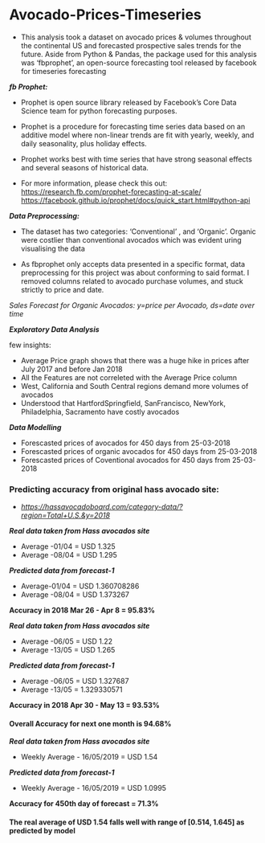 # Avocado-Prices-Timeseries

- This analysis took a dataset on avocado prices & volumes throughout the continental US and forecasted prospective sales trends for the future. Aside from Python & Pandas, the package used for this analysis was ‘fbprophet’, an open-source forecasting tool released by facebook for timeseries forecasting

***fb Prophet:***
- Prophet is open source library released by Facebook’s Core Data Science team for python forecasting purposes.

- Prophet is a procedure for forecasting time series data based on an additive model where non-linear trends are fit with yearly, weekly, and daily seasonality, plus holiday effects.

- Prophet works best with time series that have strong seasonal effects and several seasons of historical data.

- For more information, please check this out: https://research.fb.com/prophet-forecasting-at-scale/ https://facebook.github.io/prophet/docs/quick_start.html#python-api

***Data Preprocessing:***
- The dataset has two categories: ‘Conventional’ , and ‘Organic’. Organic were costlier than conventional avocados which was evident uring visualising the data

- As fbprophet only accepts data presented in a specific format, data preprocessing for this project was about conforming to said format. I removed columns related to avocado purchase volumes, and stuck strictly to price and date.

*Sales Forecast for Organic Avocados: y=price per Avocado, ds=date over time*

***Exploratory Data Analysis***

few insights:

- Average Price graph shows that there was a huge hike in prices after July 2017 and before Jan 2018
- All the Features are not correleted with the Average Price column
- West, California and South Central regions demand more volumes of avocados
- Understood that HartfordSpringfield, SanFrancisco, NewYork, Philadelphia, Sacramento have costly avocados

***Data Modelling***

- Forescasted prices of avocados for 450 days from 25-03-2018
- Forescasted prices of organic avocados for 450 days from 25-03-2018
- Forescasted prices of Coventional avocados for 450 days from 25-03-2018


### Predicting accuracy from original hass avocado site:

- *https://hassavocadoboard.com/category-data/?region=Total+U.S.&y=2018*

***Real data taken from Hass avocados site***
- Average -01/04 = USD 1.325
- Average -08/04 = USD 1.295

***Predicted data from forecast-1***
- Average-01/04 = USD 1.360708286
- Average -08/04 = USD 1.373267

**Accuracy in 2018 Mar 26 - Apr 8 = 95.83%**


***Real data taken from Hass avocados site***
- Average -06/05 = USD 1.22
- Average -13/05 = USD 1.265

***Predicted data from forecast-1***
- Average -06/05 = USD 1.327687
- Average -13/05 = 1.329330571

**Accuracy in 2018 Apr 30 - May 13 = 93.53%**

#### Overall Accuracy for next one month is 94.68%

***Real data taken from Hass avocados site***
- Weekly Average - 16/05/2019 = USD 1.54

***Predicted data from forecast-1***
- Weekly Average - 16/05/2019 = USD 1.0995

**Accuracy for 450th day of forecast = 71.3%**

#### The real average of USD 1.54 falls well with range of [0.514, 1.645] as predicted by model

